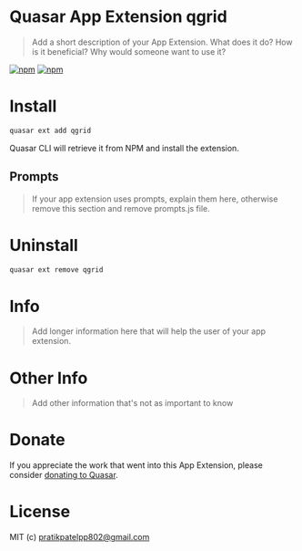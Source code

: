 # Quasar App Extension qgrid

> Add a short description of your App Extension. What does it do? How is it beneficial? Why would someone want to use it?

[![npm](https://img.shields.io/npm/v/quasar-app-extension-qgrid.svg?label=quasar-app-extension-qgrid)](https://www.npmjs.com/package/quasar-app-extension-qgrid)
[![npm](https://img.shields.io/npm/dt/quasar-app-extension-qgrid.svg)](https://www.npmjs.com/package/quasar-app-extension-qgrid)

# Install
```bash
quasar ext add qgrid
```
Quasar CLI will retrieve it from NPM and install the extension.

## Prompts

> If your app extension uses prompts, explain them here, otherwise remove this section and remove prompts.js file.

# Uninstall
```bash
quasar ext remove qgrid
```

# Info
> Add longer information here that will help the user of your app extension.

# Other Info
> Add other information that's not as important to know

# Donate
If you appreciate the work that went into this App Extension, please consider [donating to Quasar](https://donate.quasar.dev).

# License
MIT (c) pratikpatelpp802@gmail.com
